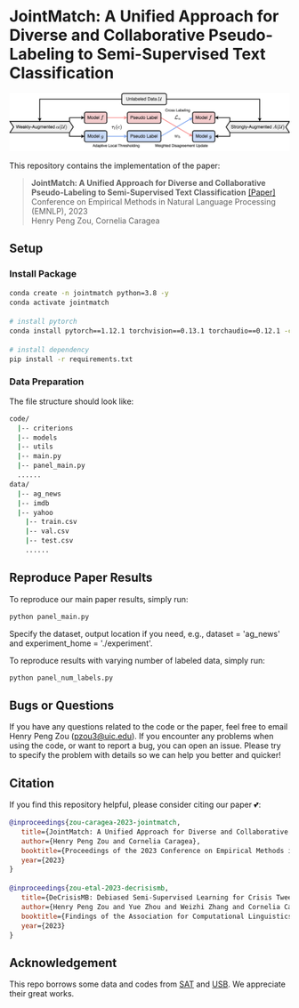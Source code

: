 # JointMatch: A Unified Approach for Diverse and Collaborative Pseudo-Labeling to Semi-Supervised Text Classification

![Task](code/images/pipeline.jpg)

This repository contains the implementation of the paper:
> **JointMatch: A Unified Approach for Diverse and Collaborative Pseudo-Labeling to Semi-Supervised Text Classification** 
> [[Paper]]()  <br>
> Conference on Empirical Methods in Natural Language Processing (EMNLP), 2023 <br>
> Henry Peng Zou, Cornelia Caragea <br>


## Setup
### Install Package 
```bash
conda create -n jointmatch python=3.8 -y
conda activate jointmatch

# install pytorch
conda install pytorch==1.12.1 torchvision==0.13.1 torchaudio==0.12.1 -c pytorch

# install dependency
pip install -r requirements.txt
```
### Data Preparation
The file structure should look like:

```bash
code/
  |-- criterions
  |-- models
  |-- utils
  |-- main.py
  |-- panel_main.py 
  ......
data/
  |-- ag_news
  |-- imdb
  |-- yahoo
    |-- train.csv
    |-- val.csv
    |-- test.csv
    ......
```

## Reproduce Paper Results

To reproduce our main paper results, simply run: 
```bash
python panel_main.py
```
    
Specify the dataset, output location if you need, e.g., dataset = 'ag_news' and experiment_home = './experiment'. 

To reproduce results with varying number of labeled data, simply run:
```bash
python panel_num_labels.py
```

## Bugs or Questions

If you have any questions related to the code or the paper, feel free to email Henry Peng Zou (pzou3@uic.edu). If you encounter any problems when using the code, or want to report a bug, you can open an issue. Please try to specify the problem with details so we can help you better and quicker!


## Citation
If you find this repository helpful, please consider citing our paper 💕: 
```bibtex
@inproceedings{zou-caragea-2023-jointmatch,
   title={JointMatch: A Unified Approach for Diverse and Collaborative Pseudo-Labeling to Semi-Supervised Text Classification},
   author={Henry Peng Zou and Cornelia Caragea},
   booktitle={Proceedings of the 2023 Conference on Empirical Methods in Natural Language Processing (EMNLP)},
   year={2023}
}

@inproceedings{zou-etal-2023-decrisismb,
   title={DeCrisisMB: Debiased Semi-Supervised Learning for Crisis Tweet Classification via Memory Bank},
   author={Henry Peng Zou and Yue Zhou and Weizhi Zhang and Cornelia Caragea},
   booktitle={Findings of the Association for Computational Linguistics: EMNLP 2023},
   year={2023}
}
```

## Acknowledgement
This repo borrows some data and codes from [SAT](https://github.com/declare-lab/SAT) and [USB](https://github.com/microsoft/Semi-supervised-learning). We appreciate their great works.